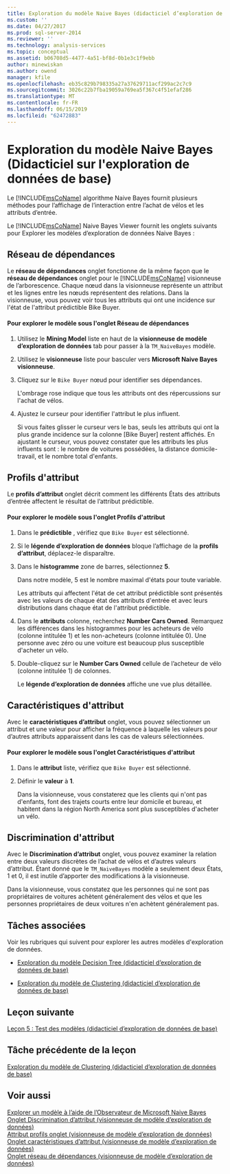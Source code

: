 ```yaml
---
title: Exploration du modèle Naive Bayes (didacticiel d’exploration de données de base) | Microsoft Docs
ms.custom: ''
ms.date: 04/27/2017
ms.prod: sql-server-2014
ms.reviewer: ''
ms.technology: analysis-services
ms.topic: conceptual
ms.assetid: b06708d5-4477-4a51-bf8d-0b1e3c1f9ebb
author: minewiskan
ms.author: owend
manager: kfile
ms.openlocfilehash: eb35c829b798335a27a37629711acf299ac2c7c9
ms.sourcegitcommit: 3026c22b7fba19059a769ea5f367c4f51efaf286
ms.translationtype: MT
ms.contentlocale: fr-FR
ms.lasthandoff: 06/15/2019
ms.locfileid: "62472883"
---
```

# <a name="exploring-the-naive-bayes-model-basic-data-mining-tutorial"></a>Exploration du modèle Naive Bayes (Didacticiel sur l'exploration de données de base)
  Le [!INCLUDE[msCoName](../includes/msconame-md.md)] algorithme Naive Bayes fournit plusieurs méthodes pour l’affichage de l’interaction entre l’achat de vélos et les attributs d’entrée.  
  
 Le [!INCLUDE[msCoName](../includes/msconame-md.md)] Naive Bayes Viewer fournit les onglets suivants pour Explorer les modèles d’exploration de données Naive Bayes :  
  
 
  
##  <a name="DependencyNetwork"></a> Réseau de dépendances  
 Le **réseau de dépendances** onglet fonctionne de la même façon que le **réseau de dépendances** onglet pour le [!INCLUDE[msCoName](../includes/msconame-md.md)] visionneuse de l’arborescence. Chaque nœud dans la visionneuse représente un attribut et les lignes entre les nœuds représentent des relations. Dans la visionneuse, vous pouvez voir tous les attributs qui ont une incidence sur l'état de l'attribut prédictible Bike Buyer.  
  
#### <a name="to-explore-the-model-in-the-dependency-network-tab"></a>Pour explorer le modèle sous l'onglet Réseau de dépendances  
  
1.  Utilisez le **Mining Model** liste en haut de la **visionneuse de modèle d’exploration de données** tab pour passer à la `TM_NaiveBayes` modèle.  
  
2.  Utilisez le **visionneuse** liste pour basculer vers **Microsoft Naive Bayes visionneuse**.  
  
3.  Cliquez sur le `Bike Buyer` nœud pour identifier ses dépendances.  
  
     L'ombrage rose indique que tous les attributs ont des répercussions sur l'achat de vélos.  
  
4.  Ajustez le curseur pour identifier l'attribut le plus influent.  
  
     Si vous faites glisser le curseur vers le bas, seuls les attributs qui ont la plus grande incidence sur la colonne [Bike Buyer] restent affichés. En ajustant le curseur, vous pouvez constater que les attributs les plus influents sont : le nombre de voitures possédées, la distance domicile-travail, et le nombre total d'enfants.  
 
  
##  <a name="AttributeProfiles"></a> Profils d'attribut  
 Le **profils d’attribut** onglet décrit comment les différents États des attributs d’entrée affectent le résultat de l’attribut prédictible.  
  
#### <a name="to-explore-the-model-in-the-attribute-profiles-tab"></a>Pour explorer le modèle sous l'onglet Profils d'attribut  
  
1.  Dans le **prédictible** , vérifiez que `Bike Buyer` est sélectionné.  
  
2.  Si le **légende d’exploration de données** bloque l’affichage de la **profils d’attribut**, déplacez-le disparaître.  
  
3.  Dans le **histogramme** zone de barres, sélectionnez **5**.  
  
     Dans notre modèle, 5 est le nombre maximal d'états pour toute variable.  
  
     Les attributs qui affectent l'état de cet attribut prédictible sont présentés avec les valeurs de chaque état des attributs d'entrée et avec leurs distributions dans chaque état de l'attribut prédictible.  
  
4.  Dans le **attributs** colonne, recherchez **Number Cars Owned**.  Remarquez les différences dans les histogrammes pour les acheteurs de vélo (colonne intitulée 1) et les non-acheteurs (colonne intitulée 0). Une personne avec zéro ou une voiture est beaucoup plus susceptible d'acheter un vélo.  
  
5.  Double-cliquez sur le **Number Cars Owned** cellule de l’acheteur de vélo (colonne intitulée 1) de colonnes.  
  
     Le **légende d’exploration de données** affiche une vue plus détaillée.  
  
  
##  <a name="AttributeCharacteristics"></a> Caractéristiques d'attribut  
 Avec le **caractéristiques d’attribut** onglet, vous pouvez sélectionner un attribut et une valeur pour afficher la fréquence à laquelle les valeurs pour d’autres attributs apparaissent dans les cas de valeurs sélectionnées.  
  
#### <a name="to-explore-the-model-in-the-attribute-characteristics-tab"></a>Pour explorer le modèle sous l'onglet Caractéristiques d'attribut  
  
1.  Dans le **attribut** liste, vérifiez que `Bike Buyer` est sélectionné.  
  
2.  Définir le **valeur** à **1**.  
  
     Dans la visionneuse, vous constaterez que les clients qui n'ont pas d'enfants, font des trajets courts entre leur domicile et bureau, et habitent dans la région North America sont plus susceptibles d'acheter un vélo.  
  
  
##  <a name="AttributeDiscrimination"></a> Discrimination d'attribut  
 Avec le **Discrimination d’attribut** onglet, vous pouvez examiner la relation entre deux valeurs discrètes de l’achat de vélos et d’autres valeurs d’attribut. Étant donné que le `TM_NaiveBayes` modèle a seulement deux États, 1 et 0, il est inutile d’apporter des modifications à la visionneuse.  
  
 Dans la visionneuse, vous constatez que les personnes qui ne sont pas propriétaires de voitures achètent généralement des vélos et que les personnes propriétaires de deux voitures n'en achètent généralement pas.  
  
## <a name="related-tasks"></a>Tâches associées  
 Voir les rubriques qui suivent pour explorer les autres modèles d'exploration de données.  
  
-   [Exploration du modèle Decision Tree &#40;didacticiel d’exploration de données de base&#41;](../../2014/tutorials/exploring-the-decision-tree-model-basic-data-mining-tutorial.md)  
  
-   [Exploration du modèle de Clustering &#40;didacticiel d’exploration de données de base&#41;](../../2014/tutorials/exploring-the-clustering-model-basic-data-mining-tutorial.md)  
  
## <a name="next-lesson"></a>Leçon suivante  
 [Leçon 5 : Test des modèles &#40;didacticiel d’exploration de données de base&#41;](../../2014/tutorials/lesson-5-testing-models-basic-data-mining-tutorial.md)  
  
## <a name="previous-task-in-lesson"></a>Tâche précédente de la leçon  
 [Exploration du modèle de Clustering &#40;didacticiel d’exploration de données de base&#41;](../../2014/tutorials/exploring-the-clustering-model-basic-data-mining-tutorial.md)  
  
## <a name="see-also"></a>Voir aussi  
 [Explorer un modèle à l’aide de l’Observateur de Microsoft Naive Bayes](../../2014/analysis-services/data-mining/browse-a-model-using-the-microsoft-naive-bayes-viewer.md)   
 [Onglet Discrimination d’attribut &#40;visionneuse de modèle d’exploration de données&#41;](../../2014/analysis-services/attribute-discrimination-tab-mining-model-viewer.md)   
 [Attribut profils onglet &#40;visionneuse de modèle d’exploration de données&#41;](../../2014/analysis-services/attribute-profiles-tab-mining-model-viewer.md)   
 [Onglet caractéristiques d’attribut &#40;visionneuse de modèle d’exploration de données&#41;](../../2014/analysis-services/attribute-characteristics-tab-mining-model-viewer.md)   
 [Onglet réseau de dépendances &#40;visionneuse de modèle d’exploration de données&#41;](../../2014/analysis-services/dependency-network-tab-mining-model-viewer.md)  
  
  
